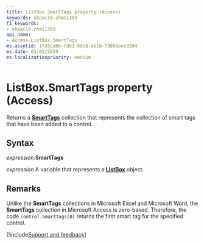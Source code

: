 ```yaml
---
title: ListBox.SmartTags property (Access)
keywords: vbaac10.chm11303
f1_keywords:
- vbaac10.chm11303
api_name:
- Access.ListBox.SmartTags
ms.assetid: 1f35ca6b-fde1-6dc8-4b1b-f3089eee9204
ms.date: 03/02/2019
ms.localizationpriority: medium
---
```



# ListBox.SmartTags property (Access)

Returns a **[SmartTags](Access.SmartTags.md)** collection that represents the collection of smart tags that have been added to a control. 


## Syntax

_expression_.**SmartTags**

_expression_ A variable that represents a **[ListBox](Access.ListBox.md)** object.


## Remarks

Unlike the **SmartTags** collections in Microsoft Excel and Microsoft Word, the **SmartTags** collection in Microsoft Access is zero-based. Therefore, the code `control.SmartTags(0)` returns the first smart tag for the specified control.


[!include[Support and feedback](~/includes/feedback-boilerplate.md)]